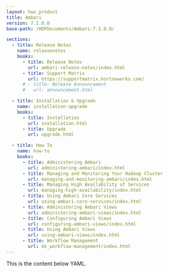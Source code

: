 ```yaml
---
layout: hwx_product
title: Ambari
version: 7.1.0.0
base-path: /HDPDocuments/Ambari-7.1.0.0/

sections:
  - title: Release Notes
    name: releasenotes
    books:
      - title: Release Notes
        url: ambari-release-notes/index.html
      - title: Support Matrix
        url: https://supportmatrix.hortonworks.com/
      # - title: Release Announcement
      #   url: announcement.html

  - title: Installation & Upgrade
    name: installation-upgrade
    books:
      - title: Installation
        url: installation.html
      - title: Upgrade
        url: upgrade.html

  - title: How To
    name: how-to
    books:
      - title: Administering Ambari
        url: administering-ambari/index.html
      - title: Managing and Monitoring Your Hadoop Cluster
        url: managing-and-monitoring-ambari/index.html
      - title: Managing High Availability of Services
        url: managing-high-availability/index.html
      - title: Using Ambari Core Services
        url: using-ambari-core-services/index.html
      - title: Administering Ambari Views
        url: administering-ambari-views/index.html
      - title: Configuring Ambari Views
        url: configuring-ambari-views/index.html
      - title: Using Ambari Views
        url: using-ambari-views/index.html
      - title: Workflow Management
        url: bk_workflow-management/index.html
---
```


This is the content below YAML.
